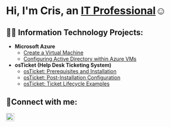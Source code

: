 <h1>Hi, I'm Cris, an <a href="https://linkedin.com/in/Josh">IT Professional</a>☺</h1>

<h2>👨‍💻 Information Technology Projects:</h2>

- <b>Microsoft Azure</b>
  - [Create a Virtual Machine](https://github.com/cristofergutierrez/create-vm)
  - [Configuring Active Directory within Azure VMs](https://github.com/cristofergutierrez/configure-ad)
- <b>osTicket (Help Desk Ticketing System)</b>
  - [osTicket: Prerequisites and Installation](https://github.com/cristofergutierrez/osticket-prereqs)
  - [osTicket: Post-Installation Configuration](https://github.com/cristofergutierrez/post-install-config)
  - [osTicket: Ticket Lifecycle Examples](https://github.com/cristofergutierrez/ticket-lifecycle)


<h2>🤳Connect with me:</h2>


[<img align="left" alt="Josh | LinkedIn" width="22px" src="https://cdn.jsdelivr.net/npm/simple-icons@v3/icons/linkedin.svg" />][linkedin]

[linkedin]: https://linkedin.com/in/cristofergutierrez
